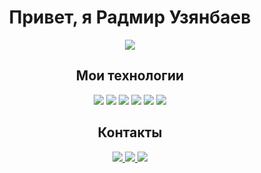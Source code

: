 <h1 align="center">
  <b>Привет, я Радмир Узянбаев</b>
</h1>

<p align="center">
  <a href="https://github.com/DenverCoder1/readme-typing-svg">
    <img src="https://readme-typing-svg.herokuapp.com?lines=Frontend+Web+Developer&center=true&width=380&height=45&color=0099CC">
  </a>
</p>

<h2 align="center">
  <b>Мои технологии</b>
</h2>

<p align="center">
  <img src="https://img.shields.io/badge/HTML5-FF5733?style=for-the-badge">
  <img src="https://img.shields.io/badge/CSS3-2962FF?style=for-the-badge">
  <img src="https://img.shields.io/badge/SCSS-CC6699?style=for-the-badge">
  <img src="https://img.shields.io/badge/JavaScript-F0DB4F?style=for-the-badge">
  <img src="https://img.shields.io/badge/Gulp-CF4647?style=for-the-badge">
  <img src="https://img.shields.io/badge/Git-F05032?style=for-the-badge">
</p>

<h2 align="center">
  <b>Контакты</b>
</h2>

<p align="center">
  <a href="mailto:uzyanbaevradmir@gmail.com">
    <img src="https://img.shields.io/badge/Email-0099CC?style=for-the-badge&logo=mail.ru&logoColor=white">
  </a>
  <a href="https://vk.com/uzyanbaev">
    <img src="https://img.shields.io/badge/VKontakte-4A76A8?style=for-the-badge&logo=vk&logoColor=white">
  </a>
  <a href="linkedin.com/in/uzyanbaev">
    <img src="https://img.shields.io/badge/LinkedIn-0A66C2?style=for-the-badge&logo=linkedin&logoColor=white">
  </a>
</p>
